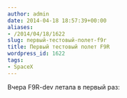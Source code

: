 ```yaml
---
author: admin
date: 2014-04-18 18:57:39+00:00
aliases:
- /2014/04/18/1622
slug: первый-тестовый-полет-f9r
title: Первый тестовый полет F9R
wordpress_id: 1622
tags:
- SpaceX
---
```


Вчера F9R-dev летала в первый раз:

